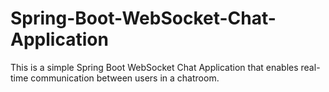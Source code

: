# Spring-Boot-WebSocket-Chat-Application
This is a simple Spring Boot WebSocket Chat Application that enables real-time communication between users in a chatroom.
